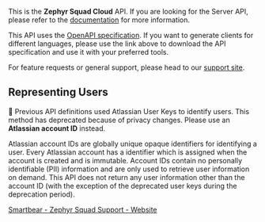 This is the **Zephyr Squad Cloud** API. If you are looking for the Server API, please refer to the [documentation](https://support.smartbear.com/zephyr-squad-server/docs/api/index.html) for more information.

This API uses the [OpenAPI specification](https://swagger.io/specification/v3/). If you want to generate clients for different languages, please use the link above to download the API specification and use it with your preferred tools.

For feature requests or general support, please head to our [support site](https://support.smartbear.com/zephyr-squad-cloud).

## Representing Users

🚧 Previous API definitions used Atlassian User Keys to identify users. This method has deprecated because of privacy changes. Please use an **Atlassian account ID** instead.

Atlassian account IDs are globally unique opaque identifiers for identifying a user. Every Atlassian account has a identifier which is assigned when the account is created and is immutable. Account IDs contain no personally identifiable (PII) information and are only used to retrieve user information on demand. This API does not return any user information other than the account ID (with the exception of the deprecated user keys during the deprecation period).

[Smartbear - Zephyr Squad Support - Website](https://support.smartbear.com/zephyr-squad-cloud/docs/)
